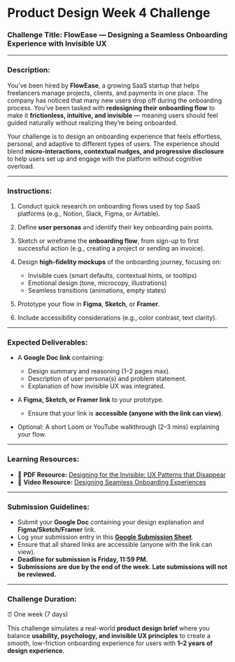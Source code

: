 # Product Design Week 4 Challenge

### **Challenge Title:** FlowEase — Designing a Seamless Onboarding Experience with Invisible UX

---

### **Description:**

You’ve been hired by **FlowEase**, a growing SaaS startup that helps freelancers manage projects, clients, and payments in one place. The company has noticed that many new users drop off during the onboarding process. You’ve been tasked with **redesigning their onboarding flow** to make it **frictionless, intuitive, and invisible** — meaning users should feel guided naturally without realizing they’re being onboarded.

Your challenge is to design an onboarding experience that feels effortless, personal, and adaptive to different types of users. The experience should blend **micro-interactions, contextual nudges, and progressive disclosure** to help users set up and engage with the platform without cognitive overload.

---

### **Instructions:**

1. Conduct quick research on onboarding flows used by top SaaS platforms (e.g., Notion, Slack, Figma, or Airtable).
2. Define **user personas** and identify their key onboarding pain points.
3. Sketch or wireframe the **onboarding flow**, from sign-up to first successful action (e.g., creating a project or sending an invoice).
4. Design **high-fidelity mockups** of the onboarding journey, focusing on:

   * Invisible cues (smart defaults, contextual hints, or tooltips)
   * Emotional design (tone, microcopy, illustrations)
   * Seamless transitions (animations, empty states)
5. Prototype your flow in **Figma**, **Sketch**, or **Framer**.
6. Include accessibility considerations (e.g., color contrast, text clarity).

---

### **Expected Deliverables:**

* A **Google Doc link** containing:

  * Design summary and reasoning (1–2 pages max).
  * Description of user persona(s) and problem statement.
  * Explanation of how invisible UX was integrated.
* A **Figma, Sketch, or Framer link** to your prototype.

  * Ensure that your link is **accessible (anyone with the link can view)**.
* Optional: A short Loom or YouTube walkthrough (2–3 mins) explaining your flow.

---

### **Learning Resources:**

* 📘 **PDF Resource:** [Designing for the Invisible: UX Patterns that Disappear](https://uxdesign.cc/designing-for-the-invisible-ux-patterns-that-disappear-21b6a6c0b2b8)
* 🎥 **Video Resource:** [Designing Seamless Onboarding Experiences](https://www.youtube.com/watch?v=0WQbE1z6M9E)

---

### **Submission Guidelines:**

* Submit your **Google Doc** containing your design explanation and **Figma/Sketch/Framer** link.
* Log your submission entry in this **[Google Submission Sheet](https://docs.google.com/spreadsheets/d/131My2Yo2ekHu9KR9v0-NOfFENDiNm8rT0UEXBhUrkbc/edit?usp=drivesdk)**.
* Ensure that all shared links are accessible (anyone with the link can view).
* **Deadline for submission is Friday, 11:59 PM.**
* **Submissions are due by the end of the week. Late submissions will not be reviewed.**

---

### **Challenge Duration:**

⏰ One week (7 days)

This challenge simulates a real-world **product design brief** where you balance **usability, psychology, and invisible UX principles** to create a smooth, low-friction onboarding experience for users with **1–2 years of design experience**.
